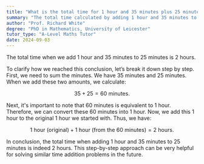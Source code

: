 ```yaml
---
title: "What is the total time for 1 hour and 35 minutes plus 25 minutes?"
summary: "The total time calculated by adding 1 hour and 35 minutes to 25 minutes equals 2 hours."
author: "Prof. Richard White"
degree: "PhD in Mathematics, University of Leicester"
tutor_type: "A-Level Maths Tutor"
date: 2024-09-03
---
```


The total time when we add $1$ hour and $35$ minutes to $25$ minutes is $2$ hours.

To clarify how we reached this conclusion, let’s break it down step by step. First, we need to sum the minutes. We have $35$ minutes and $25$ minutes. When we add these two amounts, we calculate:

$$
35 + 25 = 60 \text{ minutes.}
$$

Next, it's important to note that $60$ minutes is equivalent to $1$ hour. Therefore, we can convert these $60$ minutes into $1$ hour. Now, we add this $1$ hour to the original $1$ hour we started with. Thus, we have:

$$
1 \text{ hour (original)} + 1 \text{ hour (from the 60 minutes)} = 2 \text{ hours.}
$$

In conclusion, the total time when adding $1$ hour and $35$ minutes to $25$ minutes is indeed $2$ hours. This step-by-step approach can be very helpful for solving similar time addition problems in the future.
    